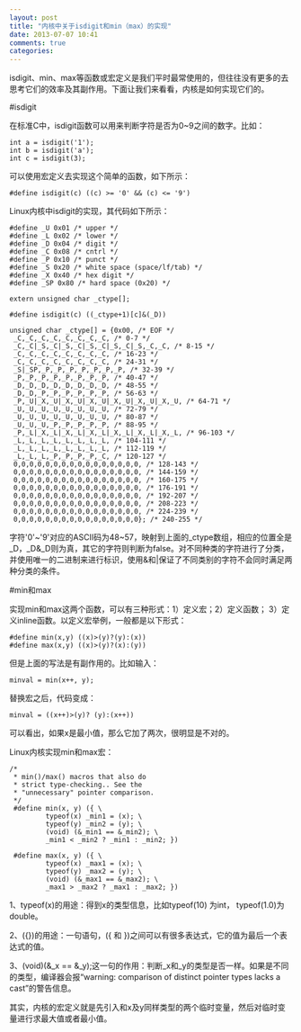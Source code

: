 ```yaml
---
layout: post
title: "内核中关于isdigit和min（max）的实现"
date: 2013-07-07 10:41
comments: true
categories: 
---
```

isdigit、min、max等函数或宏定义是我们平时最常使用的，但往往没有更多的去思考它们的效率及其副作用。下面让我们来看看，内核是如何实现它们的。

#isdigit

在标准C中，isdigit函数可以用来判断字符是否为0~9之间的数字。比如：

    int a = isdigit('1');
    int b = isdigit('a');
    int c = isdigit(3);

可以使用宏定义去实现这个简单的函数，如下所示：

    #define isdigit(c) ((c) >= '0' && (c) <= '9')

Linux内核中isdigit的实现，其代码如下所示：

    #define _U 0x01 /* upper */
    #define _L 0x02 /* lower */
    #define _D 0x04 /* digit */
    #define _C 0x08 /* cntrl */
    #define _P 0x10 /* punct */
    #define _S 0x20 /* white space (space/lf/tab) */
    #define _X 0x40 /* hex digit */
    #define _SP 0x80 /* hard space (0x20) */
     
    extern unsigned char _ctype[];

    #define isdigit(c) ((_ctype+1)[c]&(_D))

    unsigned char _ctype[] = {0x00, /* EOF */
     _C,_C,_C,_C,_C,_C,_C,_C, /* 0-7 */
     _C,_C|_S,_C|_S,_C|_S,_C|_S,_C|_S,_C,_C, /* 8-15 */
     _C,_C,_C,_C,_C,_C,_C,_C, /* 16-23 */
     _C,_C,_C,_C,_C,_C,_C,_C, /* 24-31 */
     _S|_SP,_P,_P,_P,_P,_P,_P,_P, /* 32-39 */
     _P,_P,_P,_P,_P,_P,_P,_P, /* 40-47 */
     _D,_D,_D,_D,_D,_D,_D,_D, /* 48-55 */
     _D,_D,_P,_P,_P,_P,_P,_P, /* 56-63 */
     _P,_U|_X,_U|_X,_U|_X,_U|_X,_U|_X,_U|_X,_U, /* 64-71 */
     _U,_U,_U,_U,_U,_U,_U,_U, /* 72-79 */
     _U,_U,_U,_U,_U,_U,_U,_U, /* 80-87 */
     _U,_U,_U,_P,_P,_P,_P,_P, /* 88-95 */
     _P,_L|_X,_L|_X,_L|_X,_L|_X,_L|_X,_L|_X,_L, /* 96-103 */
     _L,_L,_L,_L,_L,_L,_L,_L, /* 104-111 */
     _L,_L,_L,_L,_L,_L,_L,_L, /* 112-119 */
     _L,_L,_L,_P,_P,_P,_P,_C, /* 120-127 */
     0,0,0,0,0,0,0,0,0,0,0,0,0,0,0,0, /* 128-143 */
     0,0,0,0,0,0,0,0,0,0,0,0,0,0,0,0, /* 144-159 */
     0,0,0,0,0,0,0,0,0,0,0,0,0,0,0,0, /* 160-175 */
     0,0,0,0,0,0,0,0,0,0,0,0,0,0,0,0, /* 176-191 */
     0,0,0,0,0,0,0,0,0,0,0,0,0,0,0,0, /* 192-207 */
     0,0,0,0,0,0,0,0,0,0,0,0,0,0,0,0, /* 208-223 */
     0,0,0,0,0,0,0,0,0,0,0,0,0,0,0,0, /* 224-239 */
     0,0,0,0,0,0,0,0,0,0,0,0,0,0,0,0}; /* 240-255 */

字符'0'~'9'对应的ASCII码为48~57，映射到上面的_ctype数组，相应的位置全是_D，_D&_D则为真，其它的字符则判断为false。对不同种类的字符进行了分类，并使用唯一的二进制来进行标识，使用&和|保证了不同类别的字符不会同时满足两种分类的条件。


#min和max

实现min和max这两个函数，可以有三种形式：1）定义宏；2）定义函数； 3）定义inline函数。以定义宏举例，一般都是以下形式：

    #define min(x,y) ((x)>(y)?(y):(x))
    #define max(x,y) ((x)>(y)?(x):(y))

但是上面的写法是有副作用的。比如输入：

    minval = min(x++, y);

替换宏之后，代码变成：

    minval = ((x++)>(y)? (y):(x++))

可以看出，如果x是最小值，那么它加了两次，很明显是不对的。

Linux内核实现min和max宏：

    /*
     * min()/max() macros that also do
     * strict type-checking.. See the
     * "unnecessary" pointer comparison.
     */
     #define min(x, y) ({ \
             typeof(x) _min1 = (x); \
             typeof(y) _min2 = (y); \
             (void) (&_min1 == &_min2); \
             _min1 < _min2 ? _min1 : _min2; })
     
     #define max(x, y) ({ \
             typeof(x) _max1 = (x); \
             typeof(y) _max2 = (y); \
             (void) (&_max1 == &_max2); \
             _max1 > _max2 ? _max1 : _max2; })

1、typeof(x)的用途：得到x的类型信息，比如typeof(10) 为int， typeof(1.0)为double。

2、({})的用途：一句语句，({ 和 })之间可以有很多表达式，它的值为最后一个表达式的值。

3、(void)(&_x == &_y);这一句的作用：判断_x和_y的类型是否一样。如果是不同的类型，编译器会报“warning: comparison of distinct pointer types lacks a cast”的警告信息。

其实，内核的宏定义就是先引入和x及y同样类型的两个临时变量，然后对临时变量进行求最大值或者最小值。